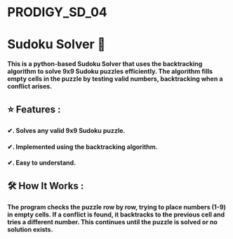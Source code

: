 # PRODIGY_SD_04

# Sudoku Solver 🔢 

**This is a python-based Sudoku Solver that uses the **backtracking algorithm** to solve 9x9 Sudoku puzzles efficiently. The algorithm fills empty cells in the puzzle by testing valid numbers, backtracking when a conflict arises.**

## ⭐ Features :
#### ✔. Solves any valid 9x9 Sudoku puzzle.

#### ✔. Implemented using the backtracking algorithm.

#### ✔. Easy to understand. 
  
## 🛠️ How It Works : 
#### The program checks the puzzle row by row, trying to place numbers (1-9) in empty cells. If a conflict is found, it backtracks to the previous cell and tries a different number. This continues until the puzzle is solved or no solution exists.

